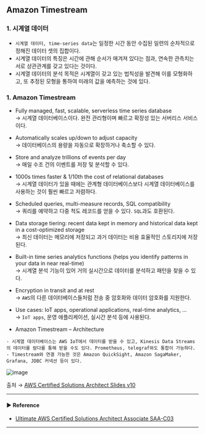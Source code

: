 ## Amazon Timestream
### 1. 시계열 데이터
- `시계열 데이터, time-series data`는 일정한 시간 동안 수집된 일련의 순차적으로 정해진 데이터 셋의 집합이다.
- 시계열 데이터의 특징은 시간에 관해 순서가 매겨져 있다는 점과, 연속한 관측치는 서로 상관관계를 갖고 있다는 것이다.
- 시계열 데이터의 분석 목적은 시계열이 갖고 있는 법칙성을 발견해 이를 모형화하고, 또 추정된 모형을 통하여 미래의 값을 예측하는 것에 있다.

### 1. Amazon Timestream
- Fully managed, fast, scalable, serverless time series database  
→ 시계열 데이터베이스이다. 완전 관리형이며 빠르고 확장성 있는 서버리스 서비스이다.

- Automatically scales up/down to adjust capacity  
→ 데이터베이스의 용량을 자동으로 확장하거나 축소할 수 있다.

- Store and analyze trillions of events per day  
→ 매일 수조 건의 이벤트를 저장 및 분석할 수 있다.

- 1000s times faster & 1/10th the cost of relational databases  
→ 시계열 데이터가 있을 때에는 관계형 데이터베이스보다 시계열 데이터베이스를 사용하는 것이 훨씬 빠르고 저렴하다.

- Scheduled queries, multi-measure records, SQL compatibility  
→ 쿼리를 예약하고 다중 척도 레코드를 얻을 수 있다. `SQL`과도 호환된다.

- Data storage tiering: recent data kept in memory and historical data kept in a cost-optimized storage  
→ 최신 데이터는 메모리에 저장되고 과거 데이터는 비용 효율적인 스토리지에 저장된다.

- Built-in time series analytics functions (helps you identify patterns in your data in near real-time)  
→ 시계열 분석 기능이 있어 거의 실시간으로 데이터를 분석하고 패턴을 찾을 수 있다.

- Encryption in transit and at rest  
→ `AWS`의 다른 데이터베이스들처럼 전송 중 암호화와 데이터 암호화를 지원한다.

- Use cases: IoT apps, operational applications, real-time analytics, …  
→ `IoT apps`, 운영 애플리케이션, 실시간 분석 등에 사용된다.

- Amazon Timestream – Architecture
~~~
- 시계열 데이터베이스는 AWS IoT에서 데이터를 받을 수 있고, Kinesis Data Streams의 데이터를 람다를 통해 받을 수도 있다. Prometheus, telegraf와도 통합이 가능하다.
- Timestream와 연결 가능한 것은 Amazon QuickSight, Amazon SagaMaker, Grafana, JDBC 커넥션 등이 있다.
~~~

![image](https://user-images.githubusercontent.com/97398071/235907249-1f308732-9082-41ce-8bf4-1b0c6c21b0e5.png)

출처 → [AWS Certified Solutions Architect Slides v10](https://courses.datacumulus.com/downloads/certified-solutions-architect-pn9/)

---
#### ▶ Reference
- [Ultimate AWS Certified Solutions Architect Associate SAA-C03](https://www.udemy.com/course/aws-certified-solutions-architect-associate-saa-c03/)
---